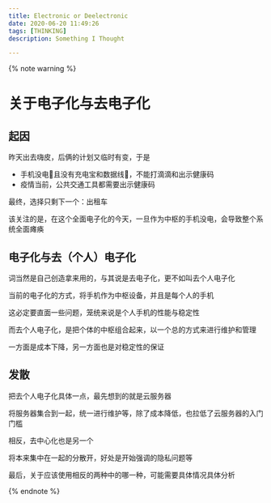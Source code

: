 ```yaml
---
title: Electronic or Deelectronic
date: 2020-06-20 11:49:26
tags: [THINKING]
description: Something I Thought

---
```


{% note warning %}

# 关于电子化与去电子化

## 起因

昨天出去嗨皮，后俩的计划又临时有变，于是

- 手机没电📱且没有充电宝和数据线🔋，不能打滴滴和出示健康码
- 疫情当前，公共交通工具都需要出示健康码

最终，选择只剩下一个：出租车

该关注的是，在这个全面电子化的今天，一旦作为中枢的手机没电，会导致整个系统全面瘫痪

## 电子化与去（个人）电子化

词当然是自己创造拿来用的，与其说是去电子化，更不如叫去个人电子化

当前的电子化的方式，将手机作为中枢设备，并且是每个人的手机

这必定要直面一些问题，笼统来说是个人手机的性能与稳定性

而去个人电子化，是把个体的中枢组合起来，以一个总的方式来进行维护和管理

一方面是成本下降，另一方面也是对稳定性的保证

## 发散

把去个人电子化具体一点，最先想到的就是云服务器

将服务器集合到一起，统一进行维护等，除了成本降低，也拉低了云服务器的入门门槛

相反，去中心化也是另一个

将本来集中在一起的分散开，好处是开始强调的隐私问题等

最后，关于应该使用相反的两种中的哪一种，可能需要具体情况具体分析

{% endnote %}
